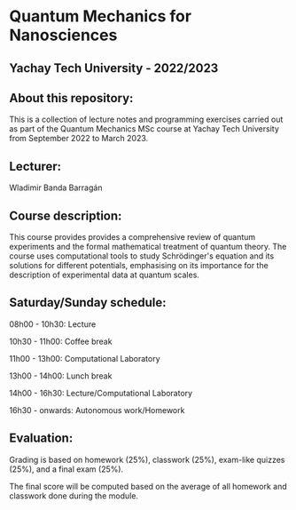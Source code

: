 # Quantum Mechanics for Nanosciences

## Yachay Tech University - 2022/2023

## About this repository:
This is a collection of lecture notes and programming exercises carried out as part of the Quantum Mechanics MSc course at Yachay Tech University from September 2022 to March 2023.

## Lecturer:
Wladimir Banda Barragán

## Course description:
This course provides provides a comprehensive review of quantum experiments and the formal mathematical treatment of quantum theory. The course uses computational tools to study Schrödinger's equation and its solutions for different potentials, emphasising on its importance for the description of experimental data at quantum scales.

## Saturday/Sunday schedule:

08h00 - 10h30: Lecture

10h30 - 11h00: Coffee break

11h00 - 13h00: Computational Laboratory

13h00 - 14h00: Lunch break

14h00 - 16h30: Lecture/Computational Laboratory

16h30 - onwards: Autonomous work/Homework

## Evaluation:
Grading is based on homework (25%), classwork (25%), exam-like quizzes (25%), and a final exam (25%).

The final score will be computed based on the average of all homework and classwork done during the module.
